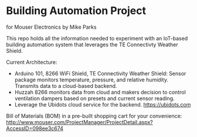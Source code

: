 # Building Automation Project
for Mouser Electronics
by Mike Parks

This repo holds all the information needed to experiment with an IoT-based building automation system that leverages the TE Connectivty Weather Shield.

Current Architecture:
- Arduino 101, 8266 WiFi Shield, TE Connectivity Weather Shield: Sensor package monitors temperature, pressure, and relative humidity. Transmits data to a cloud-based backend.
- Huzzah 8266 monitors data from cloud and makers decision to control ventilation dampers based on presets and current sensor reading.
- Leverage the Ubidots cloud service for the backend.  https://ubidots.com

Bill of Materials (BOM) in a pre-built shopping cart for your convenience:
http://www.mouser.com/ProjectManager/ProjectDetail.aspx?AccessID=098ee3c674
